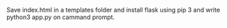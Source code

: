 Save index.html in a templates folder and install flask using pip 3 and write python3 app.py on cammand prompt.
